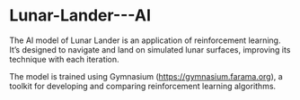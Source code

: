 # Lunar-Lander---AI
The AI model of Lunar Lander is an application of reinforcement learning. It’s designed to navigate and land on simulated lunar surfaces, improving its technique with each iteration.

The model is trained using Gymnasium (https://gymnasium.farama.org), a toolkit for developing and comparing reinforcement learning algorithms.
